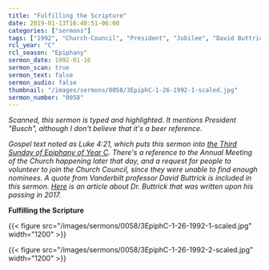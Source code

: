 ```yaml
---
title: "Fulfilling the Scripture"
date: 2019-01-13T16:40:51-06:00
categories: ["sermons"]
tags: ["1992", "Church-Council", "President", "Jubilee", "David Buttrick"]
rcl_year: "C"
rcl_season: "Epiphany"
sermon_date: 1992-01-16
sermon_scan: true
sermon_text: false
sermon_audio: false
thumbnail: "/images/sermons/0058/3EpiphC-1-26-1992-1-scaled.jpg"
sermon_number: "0058"
---
```


_Scanned, this sermon is typed and highlighted. It mentions President "Busch", although I don't believe that it's a beer reference._

<!--more-->

_Gospel text noted as Luke 4:21, which puts this sermon into [the Third Sunday of Epiphany of Year C](https://lectionary.library.vanderbilt.edu/texts/?y=384&z=e&d=15). There's a reference to the Annual Meeting of the Church happening later that day, and a request for people to volunteer to join the Church Council, since they were unable to find enough nominees. A quote from Vanderbilt professor David Buttrick is included in this sermon.  [Here](https://news.vanderbilt.edu/2017/04/27/renowned-preaching-professor-at-vanderbilt-dies/) is an article about Dr. Buttrick that was written upon his passing in 2017._

**Fulfilling the Scripture**

{{< figure src="/images/sermons/0058/3EpiphC-1-26-1992-1-scaled.jpg" width="1200" >}}

{{< figure src="/images/sermons/0058/3EpiphC-1-26-1992-2-scaled.jpg" width="1200" >}}